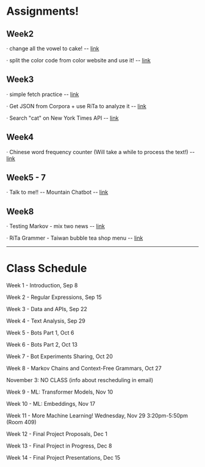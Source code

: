# Assignments!

## Week2

· change all the vowel to cake! --
[link](https://yclanlan.github.io/2023-Fall-Programming-A2Z/Week02/practice1/)

· split the color code from color website and use it! --
[link](https://yclanlan.github.io/2023-Fall-Programming-A2Z/Week02/practice2/)

## Week3

· simple fetch practice --
[link](https://yclanlan.github.io/2023-Fall-Programming-A2Z/Week03/async%20practice/)

· Get JSON from Corpora + use RiTa to analyze it --
[link](https://yclanlan.github.io/2023-Fall-Programming-A2Z/Week03/Corpora/)

· Search "cat" on New York Times API --
[link](https://yclanlan.github.io/2023-Fall-Programming-A2Z/Week03/New%20York%20Times/)

## Week4

· Chinese word frequency counter
(Will take a while to process the text!) --
[link](https://yclanlan.github.io/2023-Fall-Programming-A2Z/Week04/)


## Week5 - 7

· Talk to me!! -- Mountain Chatbot --
[link](https://yclanlan.github.io/2023-Fall-Programming-A2Z/Week05/)

## Week8

· Testing Markov - mix two news --
[link](https://yclanlan.github.io/2023-Fall-Programming-A2Z/Week08/Markov/)


· RiTa Grammer - Taiwan bubble tea shop menu --
[link](https://yclanlan.github.io/2023-Fall-Programming-A2Z/Week08/RitaGrammer/)

_______________________________

# Class Schedule

Week 1 - Introduction, Sep 8

Week 2 - Regular Expressions, Sep 15

Week 3 - Data and APIs, Sep 22

Week 4 - Text Analysis, Sep 29

Week 5 - Bots Part 1, Oct 6

Week 6 - Bots Part 2, Oct 13

Week 7 - Bot Experiments Sharing, Oct 20

Week 8 - Markov Chains and Context-Free Grammars, Oct 27

November 3: NO CLASS (info about rescheduling in email)

Week 9 - ML: Transformer Models, Nov 10

Week 10 - ML: Embeddings, Nov 17

Week 11 - More Machine Learning! Wednesday, Nov 29 3:20pm-5:50pm (Room 409)

Week 12 - Final Project Proposals, Dec 1

Week 13 - Final Project in Progress, Dec 8

Week 14 - Final Project Presentations, Dec 15